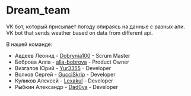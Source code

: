# Dream_team
VK бот, который присылает погоду опираясь на данные с разных апи.
VK bot that sends weather based on data from different api.

В нашей команде:
- Авдеев Леонид - [Dobrynia100](https://github.com/Dobrynia100) - Scrum Master
- Боброва Алла - [alla-bobrova](https://github.com/alla-bobrova) - Product Owner
- Визгалов Юрий - [Yur3355](https://github.com/Yur3355) - Developer
- Волков Сергей - [GucciSkrip](https://github.com/GucciSkrip) - Developer 
- Куликов Алексей - [Lexakul](https://github.com/Lexakul) - Developer
- Рыбкин Александр - [Dad0va](https://github.com/Dad0va) - Developer
